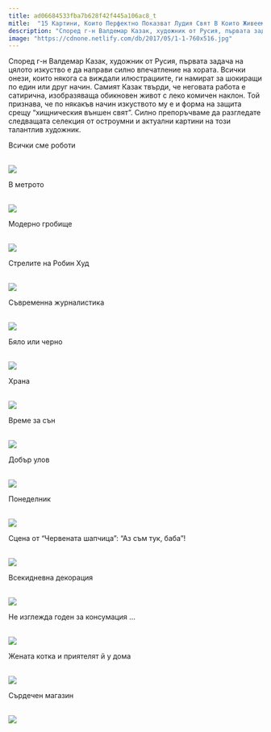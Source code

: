 ```yaml
---
title: ad06684533fba7b628f42f445a106ac8_t
mitle:  "15 Картини, Които Перфектно Показват Лудия Свят В Които Живеем!"
description: "Според г-н Валдемар Казак, художник от Русия, първата задача на цялото изкуство е да направи силно впечатление на хората. Всички онези, които някога са виждали илюст"
image: "https://cdnone.netlify.com/db/2017/05/1-1-760x516.jpg"
---
```


 <p>Според г-н Валдемар Казак, художник от Русия, първата задача на цялото изкуство е да направи силно впечатление на хората. Всички онези, които някога са виждали илюстрациите, ги намират за шокиращи по един или друг начин. Самият Казак твърди, че неговата работа е сатирична, изобразяваща обикновен живот с леко комичен наклон. Той признава, че по някакъв начин изкуството му е и форма на защита срещу “хищническия външен свят”. Силно препоръчваме да разгледате следващата селекция от остроумни и актуални картини на този талантлив художник.</p>      <p> Всички сме роботи</p> <p> <br/><img src="https://cdnone.netlify.com/db/2017/05/1-1-760x516.jpg"/><br/></p> <p>В метрото</p>      <p> <br/><img src="https://cdnone.netlify.com/db/2017/05/2-1-760x713.jpg"/><br/></p> <p>Модерно гробище</p> <p> <br/><img src="https://cdnone.netlify.com/db/2017/05/3-1-760x1006.jpg"/><br/></p> <p>Стрелите на Робин Худ</p>      <p> <br/><img src="https://cdnone.netlify.com/db/2017/05/4-1-760x537.jpg"/><br/></p> <p>Съвременна журналистика</p> <p> <br/><img src="https://cdnone.netlify.com/db/2017/05/5-1-760x1012.jpg"/><br/></p> <p>Бяло или черно</p> <p> <br/><img src="https://cdnone.netlify.com/db/2017/05/6-1-760x555.jpg"/><br/></p>  <p>Храна</p>      <p> <br/><img src="https://cdnone.netlify.com/db/2017/05/7-1-760x485.jpg"/><br/></p> <p>Време за сън</p> <p> <br/><img src="https://cdnone.netlify.com/db/2017/05/8-1-760x518.jpg"/><br/></p> <p>Добър улов</p>      <p> <br/><img src="https://cdnone.netlify.com/db/2017/05/9-1-760x1085.jpg"/><br/></p> <p>Понеделник</p> <p> <br/><img src="https://cdnone.netlify.com/db/2017/05/10-1-760x567.jpg"/><br/></p> <p>Сцена от “Червената шапчица”: “Аз съм тук, баба”!</p> <p> <br/><img src="https://cdnone.netlify.com/db/2017/05/11-1-760x484.jpg"/><br/></p> <p>Всекидневна декорация</p> <p> <br/><img src="https://cdnone.netlify.com/db/2017/05/12-1-760x522.jpg"/><br/></p> <p>Не изглежда годен за консумация …</p> <p> <br/><img src="https://cdnone.netlify.com/db/2017/05/13-1-760x512.jpg"/><br/></p> <p>Жената котка и приятелят й у дома</p> <p> <br/><img src="https://cdnone.netlify.com/db/2017/05/14-1-760x1084.jpg"/><br/></p>  <p>Сърдечен магазин</p> <p> <br/><img src="https://cdnone.netlify.com/db/2017/05/15-760x513.jpg"/><br/></p>       